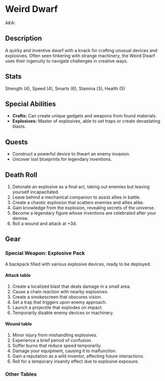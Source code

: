 # Weird Dwarf

AKA:

## Description
A quirky and inventive dwarf with a knack for crafting unusual devices and explosives. Often seen tinkering with strange machinery, the Weird Dwarf uses their ingenuity to navigate challenges in creative ways.

## Stats
Strength (4), Speed (4), Smarts (6), Stamina (3), Health (5)

## Special Abilities
- **Crafts:** Can create unique gadgets and weapons from found materials.
- **Explosives:** Master of explosives, able to set traps or create devastating blasts.

## Quests
- Construct a powerful device to thwart an enemy invasion.
- Uncover lost blueprints for legendary inventions.

## Death Roll
1. Detonate an explosive as a final act, taking out enemies but leaving yourself incapacitated.
2. Leave behind a mechanical companion to assist allies in battle.
3. Create a chaotic explosion that scatters enemies and allies alike.
4. Gain knowledge from the explosion, revealing secrets of the universe.
5. Become a legendary figure whose inventions are celebrated after your demise.
6. Roll a wound and attack at +3d.

## Gear
### Special Weapon: Explosive Pack
A backpack filled with various explosive devices, ready to be deployed.

#### Attack table
1. Create a localized blast that deals damage in a small area.
2. Cause a chain reaction with nearby explosives.
3. Create a smokescreen that obscures vision.
4. Set a trap that triggers upon enemy approach.
5. Launch a projectile that explodes on impact.
6. Temporarily disable enemy devices or machinery.

#### Wound table
1. Minor injury from mishandling explosives.
2. Experience a brief period of confusion.
3. Suffer burns that reduce speed temporarily.
4. Damage your equipment, causing it to malfunction.
5. Gain a reputation as a wild inventor, affecting future interactions.
6. Roll for a temporary insanity effect due to explosive exposure.

### Other Tables

